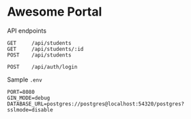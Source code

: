 # Awesome Portal

API endpoints
```
GET     /api/students
GET     /api/students/:id
POST    /api/students

POST    /api/auth/login
```

Sample `.env`
```
PORT=8080
GIN_MODE=debug
DATABASE_URL=postgres://postgres@localhost:54320/postgres?sslmode=disable
```